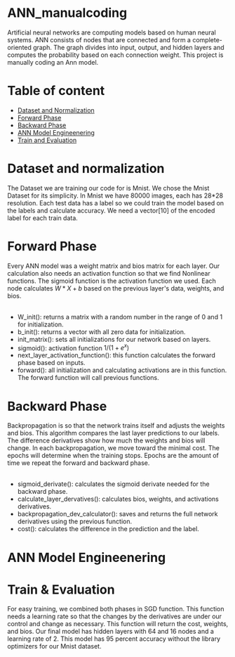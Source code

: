 # ANN_manualcoding
Artificial neural networks are computing models based on human neural systems. ANN consists of nodes that are connected and form a complete-oriented graph. The graph divides into input, output, and hidden layers and computes the probability based on each connection weight. This project is manually coding an Ann model.

# Table of content
- [Dataset and Normalization](https://github.com/KimiyaVahidMotlagh/ANN_manualcoding/blob/main/README.md#dataset-and-normalization) 
- [Forward Phase](https://github.com/KimiyaVahidMotlagh/ANN_manualcoding/blob/main/README.md#forward-phase)
- [Backward Phase](https://github.com/KimiyaVahidMotlagh/ANN_manualcoding/blob/main/README.md#backward-phase)
- [ANN Model Engineenering]()
- [Train and Evaluation](https://github.com/KimiyaVahidMotlagh/ANN_manualcoding/blob/main/README.md#train--evaluation)

# Dataset and normalization
The Dataset we are training our code for is Mnist. We chose the Mnist Dataset for its simplicity. In Mnist we have 80000 images, each has 28*28 resolution. 
Each test data has a label so we could train the model based on the labels and calculate accuracy. We need a vector[10] of the encoded label for each train data. 

# Forward Phase
Every ANN model was a weight matrix and bios matrix for each layer. Our calculation also needs an activation function so that we find Nonlinear functions. The sigmoid function is the activation function we used. Each node calculates $W*X+b$ based on the previous layer's data, weights, and bios. 
<br/> <br/>
- W_init(): returns a matrix with a random number in the range of 0 and 1 for initialization.
- b_init(): returns a vector with all zero data for initialization.
- init_matrix(): sets all initializations for our network based on layers.
- sigmoid(): activation function $1/(1+e^x)$
- next_layer_activation_function(): this function calculates the forward phase based on inputs. 
- forward(): all initialization and calculating activations are in this function. The forward function will call previous functions. 
# Backward Phase
Backpropagation is so that the network trains itself and adjusts the weights and bios. This algorithm compares the last layer predictions to our labels. The difference derivatives show how much the weights and bios will change. In each backpropagation, we move toward the minimal cost. The epochs will determine when the training stops. Epochs are the amount of time we repeat the forward and backward phase. 
<br/> <br/>
- sigmoid_derivate(): calculates the sigmoid derivate needed for the backward phase. 
- calculate_layer_dervatives(): calculates bios, weights, and activations derivatives. 
- backpropagation_dev_calculator(): saves and returns the full network derivatives using the previous function.
- cost(): calculates the difference in the prediction and the label. 

# ANN Model Engineenering


# Train & Evaluation
For easy training, we combined both phases in SGD function. This function needs a learning rate so that the changes by the derivatives are under our control and change as necessary. This function will return the cost, weights, and bios. 
Our final model has hidden layers with 64 and 16 nodes and a learning rate of 2. This model has 95 percent accuracy without the library optimizers for our Mnist dataset.
